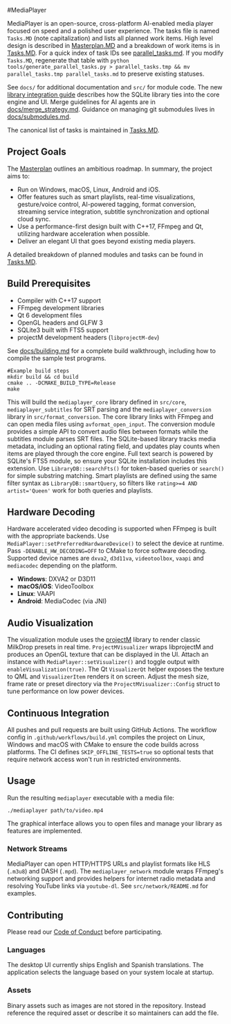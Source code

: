#MediaPlayer

MediaPlayer is an open-source, cross-platform AI-enabled media player focused on speed and a polished user experience.
The tasks file is named `Tasks.MD` (note capitalization) and lists all planned work items.
High level design is described in [Masterplan.MD](Masterplan.MD) and a breakdown of work items is in [Tasks.MD](Tasks.MD).
For a quick index of task IDs see [parallel_tasks.md](parallel_tasks.md).
If you modify `Tasks.MD`, regenerate that table with `python tools/generate_parallel_tasks.py > parallel_tasks.tmp && mv parallel_tasks.tmp parallel_tasks.md` to preserve existing statuses.

See `docs/` for additional documentation and `src/` for module code. The
new [library integration guide](docs/library_integration.md) describes how the
SQLite library ties into the core engine and UI. Merge guidelines for AI agents
are in [docs/merge_strategy.md](docs/merge_strategy.md).
Guidance on managing git submodules lives in [docs/submodules.md](docs/submodules.md).

The canonical list of tasks is maintained in [Tasks.MD](Tasks.MD).

## Project Goals

The [Masterplan](Masterplan.MD) outlines an ambitious roadmap. In summary, the project aims to:

- Run on Windows, macOS, Linux, Android and iOS.
- Offer features such as smart playlists, real-time visualizations, gesture/voice control, AI-powered tagging, format conversion, streaming service integration, subtitle synchronization and optional cloud sync.
- Use a performance-first design built with C++17, FFmpeg and Qt, utilizing hardware acceleration when possible.
- Deliver an elegant UI that goes beyond existing media players.

A detailed breakdown of planned modules and tasks can be found in [Tasks.MD](Tasks.MD).

## Build Prerequisites

- Compiler with C++17 support
- FFmpeg development libraries
- Qt 6 development files
- OpenGL headers and GLFW 3
- SQLite3 built with FTS5 support
- projectM development headers (`libprojectM-dev`)

See [docs/building.md](docs/building.md) for a complete build walkthrough,
including how to compile the sample test programs.

```
#Example build steps
mkdir build && cd build
cmake .. -DCMAKE_BUILD_TYPE=Release
make
```

This will build the `mediaplayer_core` library defined in `src/core`,
`mediaplayer_subtitles` for SRT parsing and the
`mediaplayer_conversion` library in `src/format_conversion`.
The core library links with FFmpeg and can open media files using
`avformat_open_input`. The conversion module provides a simple API to
convert audio files between formats while the subtitles module parses
SRT files.
The SQLite-based library tracks media metadata, including an optional rating
field, and updates play counts when items are played through the core engine.
Full text search is powered by SQLite's FTS5 module, so ensure your SQLite
installation includes this extension.
Use `LibraryDB::searchFts()` for token-based queries or `search()` for simple
substring matching.
Smart playlists are defined using the same filter syntax as `LibraryDB::smartQuery`,
so filters like `rating>=4 AND artist='Queen'` work for both queries and playlists.

## Hardware Decoding

Hardware accelerated video decoding is supported when FFmpeg is built with the
appropriate backends. Use `MediaPlayer::setPreferredHardwareDevice()` to select
the device at runtime. Pass `-DENABLE_HW_DECODING=OFF` to CMake to force
software decoding.
Supported device names are `dxva2`, `d3d11va`, `videotoolbox`, `vaapi` and
`mediacodec` depending on the platform.

- **Windows**: DXVA2 or D3D11
- **macOS/iOS**: VideoToolbox
- **Linux**: VAAPI
- **Android**: MediaCodec (via JNI)

## Audio Visualization

The visualization module uses the [projectM](https://github.com/projectM-visualizer/projectm)
library to render classic MilkDrop presets in real time. `ProjectMVisualizer` wraps
libprojectM and produces an OpenGL texture that can be displayed in the UI. Attach
an instance with `MediaPlayer::setVisualizer()` and toggle output with
`enableVisualization(true)`. The Qt `VisualizerQt` helper exposes the texture to
QML and `VisualizerItem` renders it on screen. Adjust the mesh size, frame rate
or preset directory via the `ProjectMVisualizer::Config` struct to tune performance
on low power devices.

## Continuous Integration

All pushes and pull requests are built using GitHub Actions. The workflow
config in `.github/workflows/build.yml` compiles the project on Linux,
Windows and macOS with CMake to ensure the code builds across platforms.
The CI defines `SKIP_OFFLINE_TESTS=true` so optional tests that require
network access won't run in restricted environments.

## Usage

Run the resulting `mediaplayer` executable with a media file:

```
./mediaplayer path/to/video.mp4
```

The graphical interface allows you to open files and manage your library as features are implemented.

### Network Streams

MediaPlayer can open HTTP/HTTPS URLs and playlist formats like HLS (`.m3u8`) and
DASH (`.mpd`). The `mediaplayer_network` module wraps FFmpeg's networking
support and provides helpers for internet radio metadata and resolving YouTube
links via `youtube-dl`. See `src/network/README.md` for examples.

## Contributing

Please read our [Code of Conduct](CODE_OF_CONDUCT.md) before participating.

### Languages
The desktop UI currently ships English and Spanish translations. The application
selects the language based on your system locale at startup.

### Assets
Binary assets such as images are not stored in the repository. Instead reference the required asset or describe it so maintainers can add the file.
